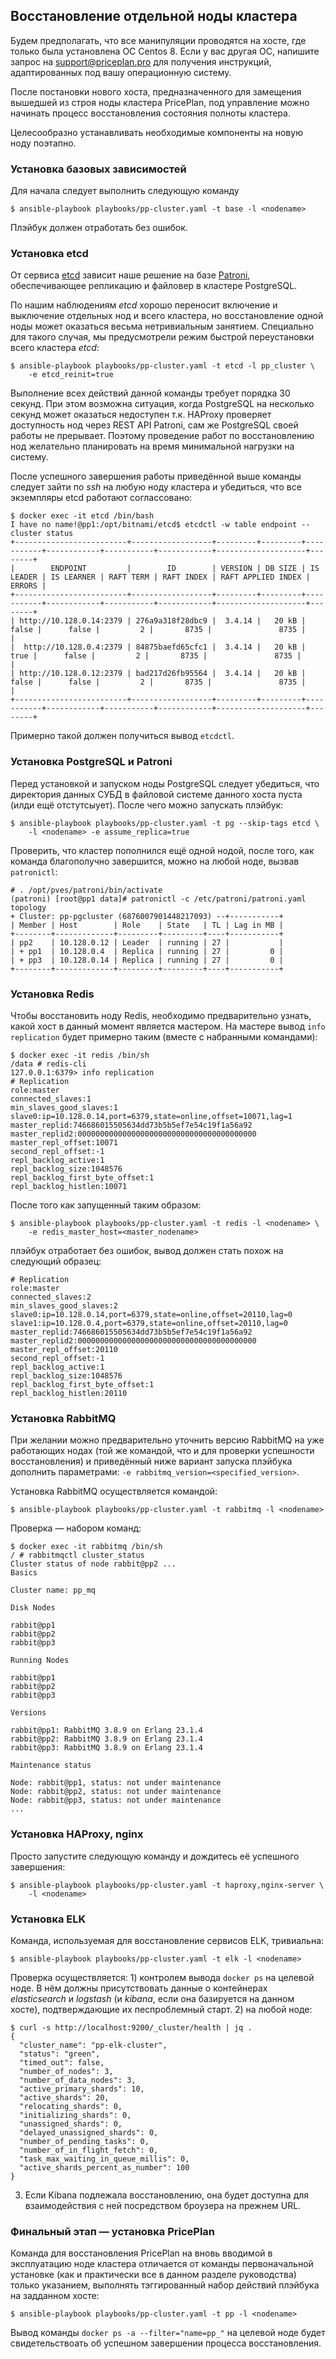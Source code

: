 ## Восстановление отдельной ноды кластера

Будем предполагать, что все манипуляции проводятся на хосте, где только была
установлена ОС Centos 8. Если у вас другая ОС, напишите запрос на
support@priceplan.pro для получения инструкций, адаптированных под вашу
операционную систему.

После постановки нового хоста, предназначенного для замещения вышедшей из
строя ноды кластера PricePlan, под управление можно начинать процесс
восстановления состояния полноты кластера.

Целесообразно устанавливать необходимые компоненты на новую ноду поэтапно.

### Установка базовых зависимостей

Для начала следует выполнить следующую команду

```
$ ansible-playbook playbooks/pp-cluster.yaml -t base -l <nodename>
```

Плэйбук должен отработать без ошибок.

### Установка etcd

От сервиса [etcd](https://etcd.io/) зависит наше решение на базе
[Patroni](https://patroni.readthedocs.io/), обеспечивающее репликацию и
файловер в кластере PostgreSQL.

По нашим наблюдениям *etcd* хорошо переносит включение и выключение отдельных
нод и всего кластера, но восстановление одной ноды может оказаться весьма
нетривиальным занятием. Специально для такого случая, мы предусмотрели
режим быстрой переустановки всего кластера *etcd*:

```
$ ansible-playbook playbooks/pp-cluster.yaml -t etcd -l pp_cluster \
	-e etcd_reinit=true
```

Выполнение всех действий данной команды требует порядка 30 секунд. При этом
возможна ситуация, когда PostgreSQL на несколько секунд может оказаться
недоступен т.к. HAProxy проверяет доступность нод через REST API Patroni, сам
же PostgreSQL своей работы не прерывает. Поэтому проведение работ по
восстановлению нод желательно планировать на время минимальной нагрузки на
систему.

После успешного завершения работы приведённой выше команды следует зайти по
*ssh* на любую ноду кластера и убедиться, что все экземпляры etcd работают
соглассовано:

```
$ docker exec -it etcd /bin/bash
I have no name!@pp1:/opt/bitnami/etcd$ etcdctl -w table endpoint --cluster status
+-------------------------+------------------+---------+---------+-----------+------------+-----------+------------+--------------------+--------+
|        ENDPOINT         |        ID        | VERSION | DB SIZE | IS LEADER | IS LEARNER | RAFT TERM | RAFT INDEX | RAFT APPLIED INDEX | ERRORS |
+-------------------------+------------------+---------+---------+-----------+------------+-----------+------------+--------------------+--------+
| http://10.128.0.14:2379 | 276a9a318f28dbc9 |  3.4.14 |   20 kB |     false |      false |         2 |       8735 |               8735 |        |
|  http://10.128.0.4:2379 | 84875baefd65cfc1 |  3.4.14 |   20 kB |      true |      false |         2 |       8735 |               8735 |        |
| http://10.128.0.12:2379 | bad217d26fb95564 |  3.4.14 |   20 kB |     false |      false |         2 |       8735 |               8735 |        |
+-------------------------+------------------+---------+---------+-----------+------------+-----------+------------+--------------------+--------+
```

Примерно такой должен получиться вывод `etcdctl`.

### Установка PostgreSQL и Patroni

Перед установкой и запуском ноды PostgreSQL следует убедиться, что директория
данных СУБД в файловой системе данного хоста пуста (илди ещё отстутсыует).
После чего можно запускать плэйбук:

```
$ ansible-playbook playbooks/pp-cluster.yaml -t pg --skip-tags etcd \
	-l <nodename> -e assume_replica=true
```

Проверить, что кластер пополнился ещё одной нодой, после того, как команда
благополучно завершится, можно на любой ноде, вызвав `patronictl`:

```
# . /opt/pves/patroni/bin/activate
(patroni) [root@pp1 data]# patronictl -c /etc/patroni/patroni.yaml topology
+ Cluster: pp-pgcluster (6876007901448217093) --+-----------+
| Member | Host        | Role    | State   | TL | Lag in MB |
+--------+-------------+---------+---------+----+-----------+
| pp2    | 10.128.0.12 | Leader  | running | 27 |           |
| + pp1  | 10.128.0.4  | Replica | running | 27 |         0 |
| + pp3  | 10.128.0.14 | Replica | running | 27 |         0 |
+--------+-------------+---------+---------+----+-----------+
```

### Установка Redis

Чтобы восстановить ноду Redis, необходимо предварительно узнать, какой хост
в данный момент является мастером. На мастере вывод `info replication`
будет примерно таким (вместе с набранными командами):

```
$ docker exec -it redis /bin/sh
/data # redis-cli
127.0.0.1:6379> info replication
# Replication
role:master
connected_slaves:1
min_slaves_good_slaves:1
slave0:ip=10.128.0.14,port=6379,state=online,offset=10071,lag=1
master_replid:746686015505634dd73b5b5ef7e54c19f1a56a92
master_replid2:0000000000000000000000000000000000000000
master_repl_offset:10071
second_repl_offset:-1
repl_backlog_active:1
repl_backlog_size:1048576
repl_backlog_first_byte_offset:1
repl_backlog_histlen:10071
```

После того как запущенный таким образом:

```
$ ansible-playbook playbooks/pp-cluster.yaml -t redis -l <nodename> \
	-e redis_master_host=<master_nodename>

```

плэйбук отработает без ошибок, вывод должен стать похож на следующий образец:

```
# Replication
role:master
connected_slaves:2
min_slaves_good_slaves:2
slave0:ip=10.128.0.14,port=6379,state=online,offset=20110,lag=0
slave1:ip=10.128.0.4,port=6379,state=online,offset=20110,lag=0
master_replid:746686015505634dd73b5b5ef7e54c19f1a56a92
master_replid2:0000000000000000000000000000000000000000
master_repl_offset:20110
second_repl_offset:-1
repl_backlog_active:1
repl_backlog_size:1048576
repl_backlog_first_byte_offset:1
repl_backlog_histlen:20110
```

### Установка RabbitMQ

При желании можно предварительно уточнить версию RabbitMQ на уже работающих
нодах (той же командой, что и для проверки успешности восстановления) и
приведённый ниже вариант запуска плэйбука дополнить параметрами:
`-e rabbitmq_version=<specified_version>`.

Установка RabbitMQ осуществляется командой:

```
$ ansible-playbook playbooks/pp-cluster.yaml -t rabbitmq -l <nodename>
```

Проверка — набором команд:

```
$ docker exec -it rabbitmq /bin/sh
/ # rabbitmqctl cluster_status
Cluster status of node rabbit@pp2 ...
Basics

Cluster name: pp_mq

Disk Nodes

rabbit@pp1
rabbit@pp2
rabbit@pp3

Running Nodes

rabbit@pp1
rabbit@pp2
rabbit@pp3

Versions

rabbit@pp1: RabbitMQ 3.8.9 on Erlang 23.1.4
rabbit@pp2: RabbitMQ 3.8.9 on Erlang 23.1.4
rabbit@pp3: RabbitMQ 3.8.9 on Erlang 23.1.4

Maintenance status

Node: rabbit@pp1, status: not under maintenance
Node: rabbit@pp2, status: not under maintenance
Node: rabbit@pp3, status: not under maintenance
...
```

### Установка HAProxy, nginx

Просто запустите следующую команду и дождитесь её успешного завершения:

```
$ ansible-playbook playbooks/pp-cluster.yaml -t haproxy,nginx-server \
	-l <nodename>
```

### Установка ELK

Команда, используемая для восстановление сервисов ELK, тривиальна:

```
$ ansible-playbook playbooks/pp-cluster.yaml -t elk -l <nodename>
```

Проверка осуществляется: 1) контролем вывода `docker ps` на целевой ноде.
В нём должны присутствовать данные о контейнерах *elasticsearch* и
*logstash* (и *kibana*, если она базируется на данном хосте), подтверждающие
их песпроблемный старт. 2) на любой ноде:

```
$ curl -s http://localhost:9200/_cluster/health | jq .
{
  "cluster_name": "pp-elk-cluster",
  "status": "green",
  "timed_out": false,
  "number_of_nodes": 3,
  "number_of_data_nodes": 3,
  "active_primary_shards": 10,
  "active_shards": 20,
  "relocating_shards": 0,
  "initializing_shards": 0,
  "unassigned_shards": 0,
  "delayed_unassigned_shards": 0,
  "number_of_pending_tasks": 0,
  "number_of_in_flight_fetch": 0,
  "task_max_waiting_in_queue_millis": 0,
  "active_shards_percent_as_number": 100
}
```

3) Если Kibana подлежала восстановлению, она будет доступна для взаимодействия
с ней посредством броузера на прежнем URL.

### Финальный этап — установка PricePlan

Команда для восстановления PricePlan на вновь вводимой в эксплуатацию ноде
кластера отличается от команды первоначальной установке (как и практически
все в данном разделе руководства) только указанием, выполнять тэггированный
набор действий плэйбука на задданном хосте:

```
$ ansible-playbook playbooks/pp-cluster.yaml -t pp -l <nodename>
```

Вывод команды `docker ps -a --filter="name=pp_"` на целевой ноде будет
свидетельствоать об успешном завершении процесса восстановления.
